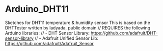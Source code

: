 # Arduino_DHT11
Sketches for DHT11 temperature &amp; humidity sensor
This is based on the DHTTester written by ladyada, public domain
// REQUIRES the following Arduino libraries:
// - DHT Sensor Library: https://github.com/adafruit/DHT-sensor-library
// - Adafruit Unified Sensor Lib: https://github.com/adafruit/Adafruit_Sensor
